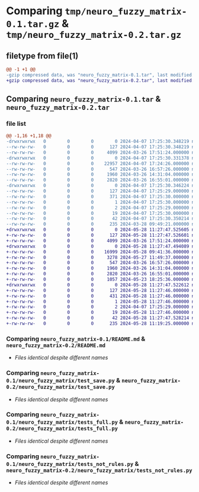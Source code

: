 # Comparing `tmp/neuro_fuzzy_matrix-0.1.tar.gz` & `tmp/neuro_fuzzy_matrix-0.2.tar.gz`

## filetype from file(1)

```diff
@@ -1 +1 @@
-gzip compressed data, was "neuro_fuzzy_matrix-0.1.tar", last modified: Sun Apr  7 17:25:30 2024, max compression
+gzip compressed data, was "neuro_fuzzy_matrix-0.2.tar", last modified: Tue May 28 11:27:47 2024, max compression
```

## Comparing `neuro_fuzzy_matrix-0.1.tar` & `neuro_fuzzy_matrix-0.2.tar`

### file list

```diff
@@ -1,16 +1,18 @@
-drwxrwxrwx   0        0        0        0 2024-04-07 17:25:30.348219 neuro_fuzzy_matrix-0.1/
--rw-rw-rw-   0        0        0      127 2024-04-07 17:25:30.348219 neuro_fuzzy_matrix-0.1/PKG-INFO
--rw-rw-rw-   0        0        0     4099 2024-03-26 17:51:24.000000 neuro_fuzzy_matrix-0.1/README.md
-drwxrwxrwx   0        0        0        0 2024-04-07 17:25:30.331378 neuro_fuzzy_matrix-0.1/neuro_fuzzy_matrix/
--rw-rw-rw-   0        0        0    22957 2024-04-07 17:24:26.000000 neuro_fuzzy_matrix-0.1/neuro_fuzzy_matrix/__init__.py
--rw-rw-rw-   0        0        0      547 2024-03-26 16:57:26.000000 neuro_fuzzy_matrix-0.1/neuro_fuzzy_matrix/test_save.py
--rw-rw-rw-   0        0        0     1960 2024-03-26 14:31:04.000000 neuro_fuzzy_matrix-0.1/neuro_fuzzy_matrix/tests_full.py
--rw-rw-rw-   0        0        0     2820 2024-03-26 16:55:01.000000 neuro_fuzzy_matrix-0.1/neuro_fuzzy_matrix/tests_not_rules.py
-drwxrwxrwx   0        0        0        0 2024-04-07 17:25:30.346224 neuro_fuzzy_matrix-0.1/neuro_fuzzy_matrix.egg-info/
--rw-rw-rw-   0        0        0      127 2024-04-07 17:25:29.000000 neuro_fuzzy_matrix-0.1/neuro_fuzzy_matrix.egg-info/PKG-INFO
--rw-rw-rw-   0        0        0      371 2024-04-07 17:25:30.000000 neuro_fuzzy_matrix-0.1/neuro_fuzzy_matrix.egg-info/SOURCES.txt
--rw-rw-rw-   0        0        0        1 2024-04-07 17:25:30.000000 neuro_fuzzy_matrix-0.1/neuro_fuzzy_matrix.egg-info/dependency_links.txt
--rw-rw-rw-   0        0        0        2 2024-04-07 17:25:29.000000 neuro_fuzzy_matrix-0.1/neuro_fuzzy_matrix.egg-info/not-zip-safe
--rw-rw-rw-   0        0        0       19 2024-04-07 17:25:30.000000 neuro_fuzzy_matrix-0.1/neuro_fuzzy_matrix.egg-info/top_level.txt
--rw-rw-rw-   0        0        0       42 2024-04-07 17:25:30.350214 neuro_fuzzy_matrix-0.1/setup.cfg
--rw-rw-rw-   0        0        0      235 2024-03-28 09:49:21.000000 neuro_fuzzy_matrix-0.1/setup.py
+drwxrwxrwx   0        0        0        0 2024-05-28 11:27:47.525605 neuro_fuzzy_matrix-0.2/
+-rw-rw-rw-   0        0        0      127 2024-05-28 11:27:47.526601 neuro_fuzzy_matrix-0.2/PKG-INFO
+-rw-rw-rw-   0        0        0     4099 2024-03-26 17:51:24.000000 neuro_fuzzy_matrix-0.2/README.md
+drwxrwxrwx   0        0        0        0 2024-05-28 11:27:47.494089 neuro_fuzzy_matrix-0.2/neuro_fuzzy_matrix/
+-rw-rw-rw-   0        0        0    16999 2024-05-28 09:41:36.000000 neuro_fuzzy_matrix-0.2/neuro_fuzzy_matrix/__init__.py
+-rw-rw-rw-   0        0        0     3278 2024-05-27 11:49:37.000000 neuro_fuzzy_matrix-0.2/neuro_fuzzy_matrix/test.py
+-rw-rw-rw-   0        0        0      547 2024-03-26 16:57:26.000000 neuro_fuzzy_matrix-0.2/neuro_fuzzy_matrix/test_save.py
+-rw-rw-rw-   0        0        0     1960 2024-03-26 14:31:04.000000 neuro_fuzzy_matrix-0.2/neuro_fuzzy_matrix/tests_full.py
+-rw-rw-rw-   0        0        0     2820 2024-03-26 16:55:01.000000 neuro_fuzzy_matrix-0.2/neuro_fuzzy_matrix/tests_not_rules.py
+-rw-rw-rw-   0        0        0     1057 2024-05-23 18:25:36.000000 neuro_fuzzy_matrix-0.2/neuro_fuzzy_matrix/tests_save.py
+drwxrwxrwx   0        0        0        0 2024-05-28 11:27:47.522612 neuro_fuzzy_matrix-0.2/neuro_fuzzy_matrix.egg-info/
+-rw-rw-rw-   0        0        0      127 2024-05-28 11:27:46.000000 neuro_fuzzy_matrix-0.2/neuro_fuzzy_matrix.egg-info/PKG-INFO
+-rw-rw-rw-   0        0        0      431 2024-05-28 11:27:46.000000 neuro_fuzzy_matrix-0.2/neuro_fuzzy_matrix.egg-info/SOURCES.txt
+-rw-rw-rw-   0        0        0        1 2024-05-28 11:27:46.000000 neuro_fuzzy_matrix-0.2/neuro_fuzzy_matrix.egg-info/dependency_links.txt
+-rw-rw-rw-   0        0        0        2 2024-04-07 17:25:29.000000 neuro_fuzzy_matrix-0.2/neuro_fuzzy_matrix.egg-info/not-zip-safe
+-rw-rw-rw-   0        0        0       19 2024-05-28 11:27:46.000000 neuro_fuzzy_matrix-0.2/neuro_fuzzy_matrix.egg-info/top_level.txt
+-rw-rw-rw-   0        0        0       42 2024-05-28 11:27:47.528214 neuro_fuzzy_matrix-0.2/setup.cfg
+-rw-rw-rw-   0        0        0      235 2024-05-28 11:19:25.000000 neuro_fuzzy_matrix-0.2/setup.py
```

### Comparing `neuro_fuzzy_matrix-0.1/README.md` & `neuro_fuzzy_matrix-0.2/README.md`

 * *Files identical despite different names*

### Comparing `neuro_fuzzy_matrix-0.1/neuro_fuzzy_matrix/test_save.py` & `neuro_fuzzy_matrix-0.2/neuro_fuzzy_matrix/test_save.py`

 * *Files identical despite different names*

### Comparing `neuro_fuzzy_matrix-0.1/neuro_fuzzy_matrix/tests_full.py` & `neuro_fuzzy_matrix-0.2/neuro_fuzzy_matrix/tests_full.py`

 * *Files identical despite different names*

### Comparing `neuro_fuzzy_matrix-0.1/neuro_fuzzy_matrix/tests_not_rules.py` & `neuro_fuzzy_matrix-0.2/neuro_fuzzy_matrix/tests_not_rules.py`

 * *Files identical despite different names*

